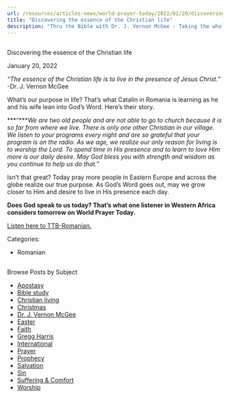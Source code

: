 ```yaml
---
url: /resources/articles-news/world-prayer-today/2022/01/20/discovering-the-essence-of-the-christian-life
title: "Discovering the essence of the Christian life"
description: "Thru the Bible with Dr. J. Vernon McGee - Taking the whole Word to the whole world"
---
```







## 
 Discovering the essence of the Christian life


January 20, 2022
![]()




*“The essence of the Christian life is to live in the presence of Jesus Christ.”* -Dr. J. Vernon McGee

 What’s our purpose in life? That’s what Catalin in Romania is learning as he and his wife lean into God’s Word. Here’s their story.

***“****We are two old people and are not able to go to church because it is so far from where we live. There is only one other Christian in our village. We listen to your programs every night and are so grateful that your program is on the radio. As we age, we realize our only reason for living is to worship the Lord. To spend time in His presence and to learn to love Him more is our daily desire. May God bless you with strength and wisdom as you continue to help us do that.”*   


Isn’t that great? Today pray more people in Eastern Europe and across the globe realize our true purpose. As God’s Word goes out, may we grow closer to Him and desire to live in His presence each day. 

 **Does God speak to us today? That’s what one listener in Western Africa considers tomorrow on World Prayer Today.** 

 [Listen here to TTB-Romanian.](https://ttb.twr.org/home/day,0435/language,RON)



Categories: 


* Romanian









## 
 Browse Posts by Subject


* [Apostasy](/resources/articles-news/-in-tags/tags/Apostasy)
* [Bible study](/resources/articles-news/-in-tags/tags/Bible-study)
* [Christian living](/resources/articles-news/-in-tags/tags/Christian-living)
* [Christmas](/resources/articles-news/-in-tags/tags/Christmas)
* [Dr. J. Vernon McGee](/resources/articles-news/-in-tags/tags/Dr-J-Vernon-McGee)
* [Easter](/resources/articles-news/-in-tags/tags/easter)
* [Faith](/resources/articles-news/-in-tags/tags/Faith)
* [Gregg Harris](/resources/articles-news/-in-tags/tags/Gregg-Harris)
* [International](/resources/articles-news/-in-tags/tags/International)
* [Prayer](/resources/articles-news/-in-tags/tags/prayer)
* [Prophecy](/resources/articles-news/-in-tags/tags/Prophecy)
* [Salvation](/resources/articles-news/-in-tags/tags/Salvation)
* [Sin](/resources/articles-news/-in-tags/tags/sin)
* [Suffering & Comfort](/resources/articles-news/-in-tags/tags/Suffering-Comfort)
* [Worship](/resources/articles-news/-in-tags/tags/worship)






